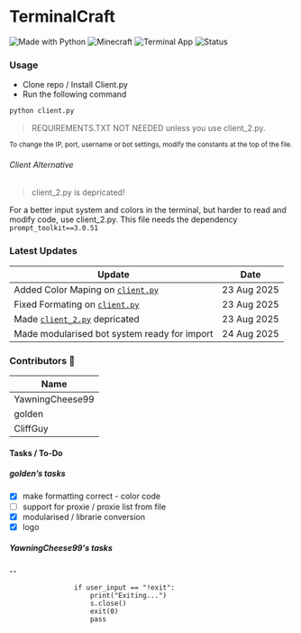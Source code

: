 # TerminalCraft

![Made with Python](https://img.shields.io/badge/Made%20with-Python-3776AB?logo=python&logoColor=white)  ![Minecraft](https://img.shields.io/badge/Game-Minecraft-62B47A?logo=minecraft&logoColor=white)  ![Terminal App](https://img.shields.io/badge/Interface-Terminal-000000?logo=gnometerminal&logoColor=white) ![Status](https://img.shields.io/badge/Status-Work%20in%20Progress-yellow)  

### Usage

* Clone repo / Install Client.py
* Run the following command
```Python
python client.py
```
> REQUIREMENTS.TXT NOT NEEDED unless you use client_2.py.

<sup> To change the IP, port, username or bot settings, modify the constants at the top of the file. </sup>

###### Client Alternative

> client_2.py is depricated!

For a better input system and colors in the terminal, but harder to read and modify code, use client_2.py.
This file needs the dependency ``prompt_toolkit==3.0.51``

### Latest Updates

| Update | Date |
|------------| ----------- |
| Added Color Maping on [``client.py``](/client.py) | 23 Aug 2025
| Fixed Formating on [``client.py``](/client.py) | 23 Aug 2025
| Made [``client_2.py``](/client_2.py) depricated | 23 Aug 2025
| Made modularised bot system ready for import | 24 Aug 2025

### Contributors 💙

| Name |
|------------|
| YawningCheese99 |
| golden |
| CliffGuy |

#### Tasks / To-Do

##### golden’s tasks
* [x] make formatting correct - color code
* [ ] support for proxie / proxie list from file
* [x] modularised / librarie conversion
* [x] logo

##### YawningCheese99's tasks
-- 



                    if user_input == "!exit":
                        print("Exiting...")
                        s.close()
                        exit(0) 
                        pass